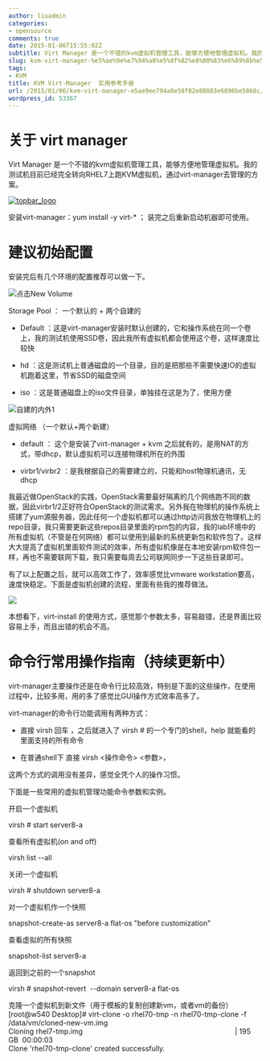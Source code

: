 ```yaml
---
author: liuadmin
categories:
- opensource
comments: true
date: 2015-01-06T15:55:02Z
subtitle: Virt Manager 是一个不错的kvm虚拟机管理工具，能够方便地管理虚拟机。我的测试机目前已经完全转向RHEL7上跑KVM虚拟机，通过virt-manager去管理的方案。命令行常用操作指南（持续更新中）virt-manager主要操作还是在命令行比较高效，特别是下面的这些操作，在使用过程中，比较多用，用的多了感觉比GUI操作方式效率高多了。
slug: kvm-virt-manager-%e5%ae%9e%e7%94%a8%e5%8f%82%e8%80%83%e6%89%8b%e5%86%8c
tags:
- KVM
title: KVM Virt-Manager  实用参考手册
url: /2015/01/06/kvm-virt-manager-e5ae9ee794a8e58f82e88083e6898be5868c/
wordpress_id: 53367
---
```


# 关于 virt manager


Virt Manager 是一个不错的kvm虚拟机管理工具，能够方便地管理虚拟机。我的测试机目前已经完全转向RHEL7上跑KVM虚拟机，通过virt-manager去管理的方案。

[![topbar_logo](http://7bv9gn.com1.z0.glb.clouddn.com/wp-content/uploads/2015/01/topbar_logo.png)](http://7bv9gn.com1.z0.glb.clouddn.com/wp-content/uploads/2015/01/topbar_logo.png)

安装virt-manager：yum install -y virt-* ； 装完之后重新启动机器即可使用。


# 建议初始配置


安装完后有几个环境的配置推荐可以做一下。

![点击New Volume](http://martinliu.cn/wp-content/gallery/virt-manager-kvm-1/Screenshot-from-2015-01-06-193413.png)

Storage Pool ： 一个默认的 + 两个自建的



	
  * Default ：这是virt-manager安装时默认创建的，它和操作系统在同一个卷上，我的测试机使用SSD卷，因此我所有虚拟机都会使用这个卷，这样速度比较快

	
  * hd ：这是测试机上普通磁盘的一个目录，目的是把那些不需要快速IO的虚拟机跑着这里，节省SSD的磁盘空间

	
  * iso ：这是普通磁盘上的iso文件目录，单独挂在这是为了，使用方便


![自建的内外1](http://martinliu.cn/wp-content/gallery/virt-manager-kvm-1/Screenshot-from-2015-01-06-210927.png)

虚拟网络 （一个默认+两个新建）



	
  * default ： 这个是安装了virt-manager + kvm 之后就有的，是用NAT的方式，带dhcp，默认虚拟机可以连接物理机所在的外围

	
  * virbr1/virbr2 ：是我根据自己的需要建立的，只能和host物理机通讯，无dhcp


我最近做OpenStack的实践，OpenStack需要最好隔离的几个网络跑不同的数据，因此virbr1/2正好符合OpenStack的测试需求。另外我在物理机的操作系统上搭建了yum源服务器，因此任何一个虚拟机都可以通过http访问我放在物理机上的repo目录，我只需要更新这些repos目录里面的rpm包的内容，我的lab环境中的所有虚拟机（不管是在何网络）都可以使用到最新的系统更新包和软件包了。这样大大提高了虚拟机里面软件测试的效率，所有虚拟机像是在本地安装rpm软件包一样，再也不需要联网下载，我只需要每周去公司联网同步一下这些目录即可。

有了以上配置之后，就可以高效工作了，效率感觉比vmware workstation要高，速度快稳定。下面是虚拟机创建的流程，里面有些我的推荐做法。

![](http://martinliu.cn/nextgen-attach_to_post/preview/id--53382)

本想看下，virt-install 的使用方式，感觉那个参数太多，容易敲错，还是界面比较容易上手，而且出错的机会不高。


# 命令行常用操作指南（持续更新中）


virt-manager主要操作还是在命令行比较高效，特别是下面的这些操作，在使用过程中，比较多用，用的多了感觉比GUI操作方式效率高多了。

virt-manager的命令行功能调用有两种方式：



	
  * 直接 virsh 回车 ，之后就进入了 virsh # 的一个专门的shell，help 就能看的里面支持的所有命令

	
  * 在普通shell下 直接 virsh <操作命令> <参数>，


这两个方式的调用没有差异，感觉全凭个人的操作习惯。

下面是一些常用的虚拟机管理功能命令参数和实例。

开启一个虚拟机


virsh # start server8-a







查看所有虚拟机(on and off)




virsh list --all







关闭一个虚拟机




virsh # shutdown server8-a










对一个虚拟机作一个快照




snapshot-create-as server8-a flat-os "before customization"










查看虚拟的所有快照




snapshot-list server8-a







返回到之前的一个snapshot




virsh # snapshot-revert  --domain server8-a flat-os







克隆一个虚拟机到新文件（用于模板的复制创建新vm，或者vm的备份）  
[root@w540 Desktop]# virt-clone -o rhel70-tmp -n rhel70-tmp-clone -f /data/vm/cloned-new-vm.img  
Cloning rhel7-tmp.img                                                                             | 195 GB  00:00:03       
Clone 'rhel70-tmp-clone' created successfully.
